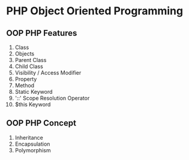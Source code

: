 # PHP Object Oriented Programming

## OOP PHP Features    
1. Class    
2. Objects    
3. Parent Class   
4. Child Class    
5. Visibility / Access Modifier    
6. Property    
7. Method    
8. Static Keyword    
9. '::' Scope Resolution Operator    
10. $this Keyword    

## OOP PHP Concept

1.  Inheritance    
2.  Encapsulation    
3.  Polymorphism
